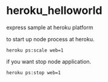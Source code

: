 heroku_helloworld
=================

express sample at heroku platform

to start up node process at heroku.
```
heroku ps:scale web=1
```
if you want stop node application.
```
heroku ps:stop web=1
```
